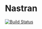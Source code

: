 # Nastran

[![Build Status](https://travis-ci.org/drewkett/Nastran.jl.svg?branch=master)](https://travis-ci.org/drewkett/Nastran.jl)
